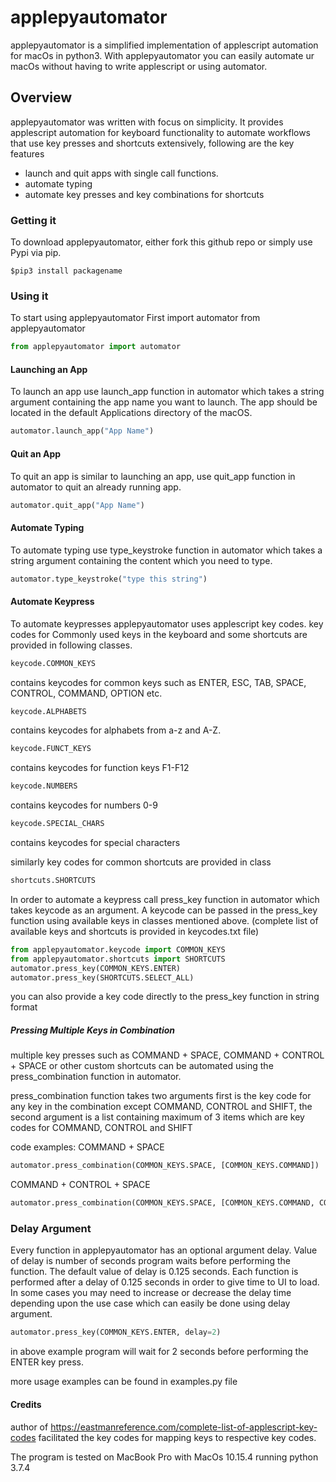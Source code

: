 # applepyautomator 
applepyautomator is a simplified implementation of applescript automation for macOs in python3. With applepyautomator you can easily automate ur macOs without having to write applescript or using automator.


## Overview

applepyautomator was written with focus on simplicity. It provides applescript automation for keyboard functionality to automate workflows that use key presses and shortcuts extensively, following are the key features

 - launch and quit apps with single call functions.
 - automate typing
 - automate key presses and key combinations for shortcuts

### Getting it
To download applepyautomator, either fork this github repo or simply use Pypi via pip.
```
$pip3 install packagename
```

### Using it
To start using applepyautomator First import automator from applepyautomator
```python
from applepyautomator import automator
```

#### Launching an App
To launch an app use launch_app function in automator which takes a string argument containing the app name you want to launch. The app should be located in the default Applications directory of the macOS.
```python
automator.launch_app("App Name")
```

#### Quit an App
To quit an app is similar to launching an app, use quit_app function in automator to quit an already running app.
```python
automator.quit_app("App Name")
```

#### Automate Typing
To automate typing use type_keystroke function in automator which takes a string argument containing the content which you need to type.
```python
automator.type_keystroke("type this string")
```

#### Automate Keypress
To automate keypresses applepyautomator uses applescript key codes. key codes for Commonly used keys in the keyboard and some shortcuts 
are provided in following classes.

```python
keycode.COMMON_KEYS
```
contains keycodes for common keys such as ENTER, ESC, TAB, SPACE, CONTROL, COMMAND, OPTION etc.


```python
keycode.ALPHABETS
```
contains keycodes for alphabets from a-z and A-Z.


```python
keycode.FUNCT_KEYS
```
contains keycodes for function keys F1-F12


```python
keycode.NUMBERS
```
contains keycodes for numbers 0-9


```python
keycode.SPECIAL_CHARS
```
contains keycodes for special characters


similarly key codes for common shortcuts are provided in class
```python
shortcuts.SHORTCUTS
```


In order to automate a keypress call press_key function in automator which takes keycode as an argument. A keycode can be passed in the press_key function using available keys in classes mentioned above. (complete list of available keys and shortcuts is provided in keycodes.txt file)

```python
from applepyautomator.keycode import COMMON_KEYS
from applepyautomator.shortcuts import SHORTCUTS
automator.press_key(COMMON_KEYS.ENTER)
automator.press_key(SHORTCUTS.SELECT_ALL)
```

you can also provide a key code directly to the press_key function in string format

##### Pressing Multiple Keys in Combination

multiple key presses such as COMMAND + SPACE, COMMAND + CONTROL + SPACE or other custom shortcuts can be automated using the press_combination function in automator.

press_combination function takes two arguments first is the key code for any key in the combination except COMMAND, CONTROL and SHIFT, the second argument is a list containing maximum of 3 items which are key codes for COMMAND, CONTROL and SHIFT

code examples:
COMMAND + SPACE
```python
automator.press_combination(COMMON_KEYS.SPACE, [COMMON_KEYS.COMMAND])
```

COMMAND + CONTROL + SPACE
```python
automator.press_combination(COMMON_KEYS.SPACE, [COMMON_KEYS.COMMAND, COMMON_KEYS.CONTROL])
```

### Delay Argument
Every function in applepyautomator has an optional argument delay. Value of delay is number of seconds program waits before performing the function. The default value of delay is 0.125 seconds. Each function is performed after a delay of 0.125 seconds in order to give time to UI to load. In some cases you may need to increase or decrease the delay time depending upon the use case which can easily be done using delay argument.

```python
automator.press_key(COMMON_KEYS.ENTER, delay=2)
```

in above example program will wait for 2 seconds before performing the ENTER key press.

more usage examples can be found in examples.py file

#### Credits

author of https://eastmanreference.com/complete-list-of-applescript-key-codes facilitated the key codes for mapping keys to respective key codes.

The program is tested on MacBook Pro with MacOs 10.15.4 running python 3.7.4
